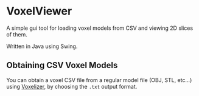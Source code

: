 # VoxelViewer
A simple gui tool for loading voxel models from CSV and viewing 2D slices of them.

Written in Java using Swing.

## Obtaining CSV Voxel Models
You can obtain a voxel CSV file from a regular model file (OBJ, STL, etc...) using [Voxelizer](https://drububu.com/miscellaneous/voxelizer/?out=txt), by choosing the `.txt` output format.
